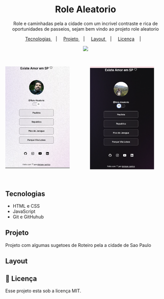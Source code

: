 <h1 align="center">Role Aleatorio</h1>

<p align="center"> Role e caminhadas pela a cidade com um incrivel contraste e rica de oportunidades de passeios, sejam bem vindo ao projeto role aleatorio </p>

<p align="center">
    <a href="#-Tecnologias">
    Tecnologias
    </a>
    &nbsp;&nbsp;&nbsp;| &nbsp;&nbsp;&nbsp;
    <a href="#-Projeto">
    Projeto
    </a>
    &nbsp;&nbsp;&nbsp;| &nbsp;&nbsp;&nbsp;
    <a href="#-Layout">
    Layout
    </a>
    &nbsp;&nbsp;&nbsp;| &nbsp;&nbsp;&nbsp;
    <a href="#memo-Licença">Licença</a>
    </a>
     &nbsp;&nbsp;&nbsp;| &nbsp;&nbsp;&nbsp;
</p>
<p align="center">
    <img src="https://img.shields.io/static/v1?label=license&message=MIT&color49AA26&labelColor=000000"/>
</p>

<br>

<p align="center">
    <img align="left" alt="Tela Modo Light" src=".github/screen-light.png" width="40%">
     &nbsp;&nbsp;&nbsp;&nbsp;&nbsp;&nbsp;
    <img align="right " alt="Tela Modo Dark" src=".github/screen-dark.png" width="40%">
<p>

<br>

## Tecnologias

- HTML e CSS
- JavaScript
- Git e GitHuhub

## Projeto

Projeto com algumas sugetoes de Roteiro pela a cidade de Sao Paulo

## Layout

## :memo: Licença

Esse projeto esta sob a licença MIT.
